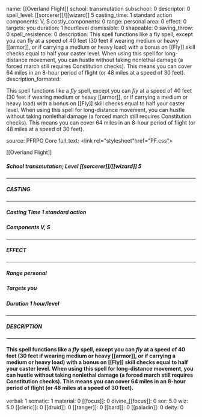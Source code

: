 name: [[Overland Flight]]
school: transmutation
subschool: 0
descriptor: 0
spell_level: [[sorcerer]]/[[wizard]] 5
casting_time: 1 standard action
components: V, S
costly_components: 0
range: personal
area: 0
effect: 0
targets: you
duration: 1 hour/level
dismissible: 0
shapeable: 0
saving_throw: 0
spell_resistence: 0
description: This spell functions like a fly spell, except you can fly at a speed of 40 feet (30 feet if wearing medium or heavy [[armor]], or if carrying a medium or heavy load) with a bonus on [[Fly]] skill checks equal to half your caster level. When using this spell for long-distance movement, you can hustle without taking nonlethal damage (a forced march still requires Constitution checks). This means you can cover 64 miles in an 8-hour period of flight (or 48 miles at a speed of 30 feet).
description_formated: <p>This spell functions like a <i>fly</i> spell, except you can <i>fly</i> at a speed of 40 feet (30 feet if wearing medium or heavy [[armor]], or if carrying a medium or heavy load) with a bonus on [[Fly]] skill checks equal to half your caster level. When using this spell for long-distance movement, you can hustle without taking nonlethal damage (a forced march still requires Constitution checks). This means you can cover 64 miles in an 8-hour period of flight (or 48 miles at a speed of 30 feet).</p>
source: PFRPG Core
full_text: <link rel="stylesheet"href="PF.css"><div class="heading"><p class="alignleft">[[Overland Flight]]</p><div style="clear: both;"></div></div><div><h5><b>School </b>transmutation; <b>Level </b>[[sorcerer]]/[[wizard]] 5</h5></div><hr/><div><h5><b>CASTING</b></h5></div><hr/><div><h5><b>Casting Time </b>1 standard action</h5><h5><b>Components </b>V, S</h5></div><hr/><div><h5><b>EFFECT</b></h5></div><hr/><div><h5><b>Range </b>personal</h5><h5><b>Targets </b>you</h5><h5><b>Duration </b>1 hour/level</h5></div><hr/><div><h5><b>DESCRIPTION</b></h5></div><hr/><div><h4><p>This spell functions like a <i>fly</i> spell, except you can <i>fly</i> at a speed of 40 feet (30 feet if wearing medium or heavy [[armor]], or if carrying a medium or heavy load) with a bonus on [[Fly]] skill checks equal to half your caster level. When using this spell for long-distance movement, you can hustle without taking nonlethal damage (a forced march still requires Constitution checks). This means you can cover 64 miles in an 8-hour period of flight (or 48 miles at a speed of 30 feet).</p></h4></div>
verbal: 1
somatic: 1
material: 0
[[focus]]: 0
divine_[[focus]]: 0
sor: 5.0
wiz: 5.0
[[cleric]]: 0
[[druid]]: 0
[[ranger]]: 0
[[bard]]: 0
[[paladin]]: 0
deity: 0
